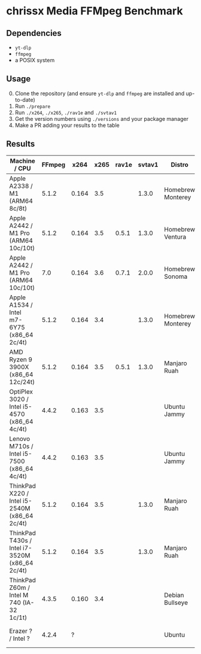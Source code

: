 # chrissx Media FFMpeg Benchmark

## Dependencies

- `yt-dlp`
- `ffmpeg`
- a POSIX system

## Usage

0. Clone the repository (and ensure `yt-dlp` and `ffmpeg` are installed and up-to-date)
1. Run `./prepare`
2. Run `./x264`, `./x265`, `./rav1e` and `./svtav1`
3. Get the version numbers using `./versions` and your package manager
4. Make a PR adding your results to the table

## Results

| Machine / CPU                                   | FFmpeg | x264  | x265 | rav1e | svtav1 | Distro            | Compiler       | Notes                      | x264  | x265   | rav1e  | svtav1 |
| ----------------------------------------------- | ------ | ----- | ---- | ----- | ------ | ----------------- | -------------- | -------------------------- | ----- | ------ | ------ | ------ |
| Apple A2338 / M1 (ARM64 8c/8t)                  | 5.1.2  | 0.164 | 3.5  |       | 1.3.0  | Homebrew Monterey | Apple clang 14 | `brew install x265 --HEAD` | 78s   | 196s   |        | 468s   |
| Apple A2442 / M1 Pro (ARM64 10c/10t)            | 5.1.2  | 0.164 | 3.5  | 0.5.1 | 1.3.0  | Homebrew Ventura  | Apple clang 14 | `brew install x265 --HEAD` | 52s   | 136s   | 10553s | 292s   |
| Apple A2442 / M1 Pro (ARM64 10c/10t)            | 7.0    | 0.164 | 3.6  | 0.7.1 | 2.0.0  | Homebrew Sonoma   | Apple clang 15 |                            | 57s   | 119s   | 4540s  | 75s    |
| Apple A1534 / Intel m7-6Y75 (x86\_64 2c/4t)     | 5.1.2  | 0.164 | 3.4  |       | 1.3.0  | Homebrew Monterey | Apple clang 14 |                            | 395s  | 598s   |        | 267s   |
| AMD Ryzen 9 3900X (x86\_64 12c/24t)             | 5.1.2  | 0.164 | 3.5  | 0.5.1 | 1.3.0  | Manjaro Ruah      | GCC 12         |                            | 44s   | 94s    | 7781s  | 36s    |
| OptiPlex 3020 / Intel i5-4570 (x86\_64 4c/4t)   | 4.4.2  | 0.163 | 3.5  |       |        | Ubuntu Jammy      | GCC 11         |                            | 179s  | 289s   |        |        |
| Lenovo M710s / Intel i5-7500 (x86\_64 4c/4t)    | 4.4.2  | 0.163 | 3.5  |       |        | Ubuntu Jammy      | GCC 11         |                            | 147s  | 236s   |        |        |
| ThinkPad X220 / Intel i5-2540M (x86\_64 2c/4t)  | 5.1.2  | 0.164 | 3.5  |       | 1.3.0  | Manjaro Ruah      | GCC 12         |                            | 498s  | 855s   |        | 534s   |
| ThinkPad T430s / Intel i7-3520M (x86\_64 2c/4t) | 5.1.2  | 0.164 | 3.5  |       | 1.3.0  | Manjaro Ruah      | GCC 12         |                            | 358s  | 596s   |        | 376s   |
| ThinkPad Z60m / Intel M 740 (IA-32 1c/1t)       | 4.3.5  | 0.160 | 3.4  |       |        | Debian Bullseye   | GCC 10         |                            | 3886s | 19231s |        |        |
| Erazer ? / Intel ?                              | 4.2.4  | ?     |      |       |        | Ubuntu            | GCC 9          | Niklas is very unreliable  | 306s  |        |        |        |

<!-- vim: set wrap! : -->
